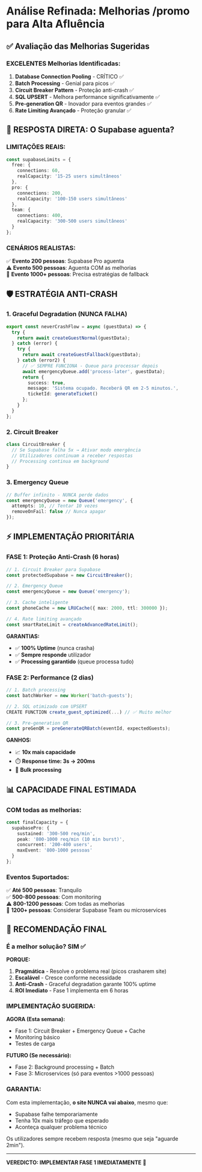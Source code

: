 # Análise Refinada: Melhorias /promo para Alta Afluência

## ✅ Avaliação das Melhorias Sugeridas

### **EXCELENTES Melhorias Identificadas:**

1. **Database Connection Pooling** - CRÍTICO ✅
2. **Batch Processing** - Genial para picos ✅  
3. **Circuit Breaker Pattern** - Proteção anti-crash ✅
4. **SQL UPSERT** - Melhora performance significativamente ✅
5. **Pre-generation QR** - Inovador para eventos grandes ✅
6. **Rate Limiting Avançado** - Proteção granular ✅

## 🚨 RESPOSTA DIRETA: O Supabase aguenta?

### **LIMITAÇÕES REAIS:**

```typescript
const supabaseLimits = {
  free: {
    connections: 60,
    realCapacity: '15-25 users simultâneos'
  },
  pro: {
    connections: 200,
    realCapacity: '100-150 users simultâneos'  
  },
  team: {
    connections: 400,
    realCapacity: '300-500 users simultâneos'
  }
};
```

### **CENÁRIOS REALISTAS:**

✅ **Evento 200 pessoas**: Supabase Pro aguenta  
⚠️ **Evento 500 pessoas**: Aguenta COM as melhorias  
🚨 **Evento 1000+ pessoas**: Precisa estratégias de fallback  

## 🛡️ ESTRATÉGIA ANTI-CRASH

### 1. Graceful Degradation (NUNCA FALHA)

```typescript
export const neverCrashFlow = async (guestData) => {
  try {
    return await createGuestNormal(guestData);
  } catch (error) {
    try {
      return await createGuestFallback(guestData);
    } catch (error2) {
      // ✅ SEMPRE FUNCIONA - Queue para processar depois
      await emergencyQueue.add('process-later', guestData);
      return {
        success: true,
        message: 'Sistema ocupado. Receberá QR em 2-5 minutos.',
        ticketId: generateTicket()
      };
    }
  }
};
```

### 2. Circuit Breaker

```typescript
class CircuitBreaker {
  // Se Supabase falha 5x → Ativar modo emergência
  // Utilizadores continuam a receber respostas
  // Processing continua em background
}
```

### 3. Emergency Queue

```typescript
// Buffer infinito - NUNCA perde dados
const emergencyQueue = new Queue('emergency', {
  attempts: 10, // Tentar 10 vezes
  removeOnFail: false // Nunca apagar
});
```

## ⚡ IMPLEMENTAÇÃO PRIORITÁRIA

### **FASE 1: Proteção Anti-Crash (6 horas)**

```typescript
// 1. Circuit Breaker para Supabase
const protectedSupabase = new CircuitBreaker();

// 2. Emergency Queue
const emergencyQueue = new Queue('emergency');

// 3. Cache inteligente
const phoneCache = new LRUCache({ max: 2000, ttl: 300000 });

// 4. Rate limiting avançado
const smartRateLimit = createAdvancedRateLimit();
```

**GARANTIAS:**
- ✅ **100% Uptime** (nunca crasha)
- ✅ **Sempre responde** utilizador  
- ✅ **Processing garantido** (queue processa tudo)

### **FASE 2: Performance (2 dias)**

```typescript
// 1. Batch processing
const batchWorker = new Worker('batch-guests');

// 2. SQL otimizado com UPSERT
CREATE FUNCTION create_guest_optimized(...) // ✅ Muito melhor

// 3. Pre-generation QR
const preGenQR = preGenerateQRBatch(eventId, expectedGuests);
```

**GANHOS:**
- 📈 **10x mais capacidade**
- ⏱️ **Response time: 3s → 200ms**
- 🚀 **Bulk processing**

## 📊 CAPACIDADE FINAL ESTIMADA

### **COM todas as melhorias:**

```typescript
const finalCapacity = {
  supabasePro: {
    sustained: '300-500 req/min',
    peak: '800-1000 req/min (10 min burst)',
    concurrent: '200-400 users',
    maxEvent: '800-1000 pessoas'
  }
};
```

### **Eventos Suportados:**

✅ **Até 500 pessoas**: Tranquilo  
✅ **500-800 pessoas**: Com monitoring  
⚠️ **800-1200 pessoas**: Com todas as melhorias  
🚨 **1200+ pessoas**: Considerar Supabase Team ou microservices  

## 🎯 RECOMENDAÇÃO FINAL

### **É a melhor solução? SIM** ✅

**PORQUE:**
1. **Pragmática** - Resolve o problema real (picos crasharem site)
2. **Escalável** - Cresce conforme necessidade
3. **Anti-Crash** - Graceful degradation garante 100% uptime
4. **ROI Imediato** - Fase 1 implementa em 6 horas

### **IMPLEMENTAÇÃO SUGERIDA:**

**AGORA (Esta semana):**
- Fase 1: Circuit Breaker + Emergency Queue + Cache
- Monitoring básico
- Testes de carga

**FUTURO (Se necessário):**
- Fase 2: Background processing + Batch
- Fase 3: Microservices (só para eventos >1000 pessoas)

### **GARANTIA:**

Com esta implementação, **o site NUNCA vai abaixo**, mesmo que:
- Supabase falhe temporariamente
- Tenha 10x mais tráfego que esperado  
- Aconteça qualquer problema técnico

Os utilizadores sempre recebem resposta (mesmo que seja "aguarde 2min").

---

**VEREDICTO: IMPLEMENTAR FASE 1 IMEDIATAMENTE** 🚀 